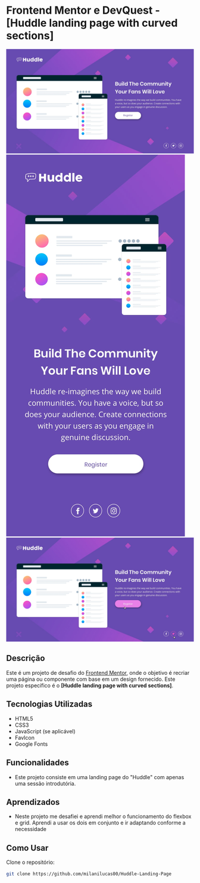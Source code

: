 # Frontend Mentor e DevQuest - [Huddle landing page with curved sections]

![Design Preview](./src/design/desktop-design.jpg)
![Mobile Design Preview](./src/design/mobile-design.jpg)
![Active States Preview](./src/design/active-states.jpg)

## Descrição

Este é um projeto de desafio do [Frontend Mentor](https://www.frontendmentor.io/challenges/huddle-landing-page-with-a-single-introductory-section-B_2Wvxgi0), onde o objetivo é recriar uma página ou componente com base em um design fornecido. Este projeto específico é o **[Huddle landing page with curved sections]**.

## Tecnologias Utilizadas

- HTML5
- CSS3
- JavaScript (se aplicável)
- FavIcon
- Google Fonts

## Funcionalidades

- Este projeto consiste em uma landing page do "Huddle" com apenas uma sessão introdutória.

## Aprendizados

- Neste projeto me desafiei e aprendi melhor o funcionamento do flexbox e grid. Aprendi a usar os dois em conjunto e ir adaptando conforme a necessidade

## Como Usar

Clone o repositório:

```bash
git clone https://github.com/milanilucas00/Huddle-Landing-Page
